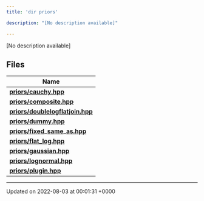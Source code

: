 ```yaml
---
title: 'dir priors'

description: "[No description available]"

---
```







[No description available]

## Files

| Name           |
| -------------- |
| **[priors/cauchy.hpp](/documentation/code/main/files/cauchy_8hpp/#file-cauchy.hpp)**  |
| **[priors/composite.hpp](/documentation/code/main/files/composite_8hpp/#file-composite.hpp)**  |
| **[priors/doublelogflatjoin.hpp](/documentation/code/main/files/doublelogflatjoin_8hpp/#file-doublelogflatjoin.hpp)**  |
| **[priors/dummy.hpp](/documentation/code/main/files/dummy_8hpp/#file-dummy.hpp)**  |
| **[priors/fixed_same_as.hpp](/documentation/code/main/files/fixed__same__as_8hpp/#file-fixed-same-as.hpp)**  |
| **[priors/flat_log.hpp](/documentation/code/main/files/flat__log_8hpp/#file-flat-log.hpp)**  |
| **[priors/gaussian.hpp](/documentation/code/main/files/gaussian_8hpp/#file-gaussian.hpp)**  |
| **[priors/lognormal.hpp](/documentation/code/main/files/lognormal_8hpp/#file-lognormal.hpp)**  |
| **[priors/plugin.hpp](/documentation/code/main/files/plugin_8hpp/#file-plugin.hpp)**  |






-------------------------------

Updated on 2022-08-03 at 00:01:31 +0000
